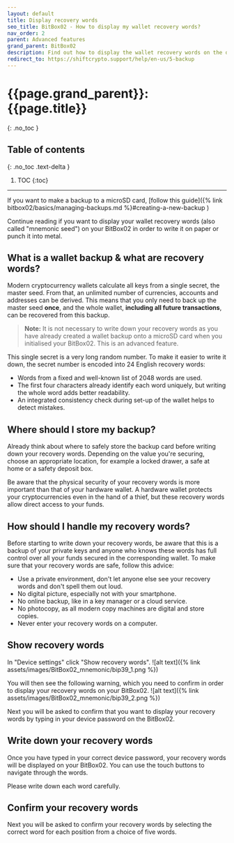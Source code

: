 ```yaml
---
layout: default
title: Display recovery words
seo_title: BitBox02 - How to display my wallet recovery words?
nav_order: 2
parent: Advanced features
grand_parent: BitBox02
description: Find out how to display the wallet recovery words on the display of your BitBox02.
redirect_to: https://shiftcrypto.support/help/en-us/5-backup
---
```

# {{page.grand_parent}}: {{page.title}}
{: .no_toc }

## Table of contents
{: .no_toc .text-delta }

1. TOC
{:toc}
---
If you want to make a backup to a microSD card, [follow this guide]({% link bitbox02/basics/managing-backups.md %}#creating-a-new-backup )

Continue reading if you want to display your wallet recovery words (also called "mnemonic seed") on your BitBox02 in order to write it on paper or punch it into metal.

## What is a wallet backup & what are recovery words?
Modern cryptocurrency wallets calculate all keys from a single secret, the master seed. From that, an unlimited number of currencies, accounts and addresses can be derived. This means that you only need to back up the master seed **once**, and the whole wallet, **including all future transactions**, can be recovered from this backup.

> **Note:** It is not necessary to write down your recovery words as you have already created a wallet backup onto a microSD card when you initialised your BitBox02. This is an advanced feature.

This single secret is a very long random number. To make it easier to write it down, the secret number is encoded into 24 English recovery words:

- Words from a fixed and well-known list of 2048 words are used.
- The first four characters already identify each word uniquely, but writing the whole word adds better readability.
- An integrated consistency check during set-up of the wallet helps to detect mistakes.

## Where should I store my backup?
Already think about where to safely store the backup card before writing down your recovery words. Depending on the value you're securing, choose an appropriate location, for example a locked drawer, a safe at home or a safety deposit box.

Be aware that the physical security of your recovery words is more important than that of your hardware wallet. A hardware wallet protects your cryptocurrencies even in the hand of a thief, but these recovery words allow direct access to your funds.

## How should I handle my recovery words?
Before starting to write down your recovery words, be aware that this is a backup of your private keys and anyone who knows these words has full control over all your funds secured in the corresponding wallet.
To make sure that your recovery words are safe, follow this advice:
- Use a private environment, don't let anyone else see your recovery words and don't spell them out loud.
- No digital picture, especially not with your smartphone.
- No online backup, like in a key manager or a cloud service.
- No photocopy, as all modern copy machines are digital and store copies.
- Never enter your recovery words on a computer.


## Show recovery words
In "Device settings" click "Show recovery words".
![alt text]({% link assets/images/BitBox02_mnemonic/bip39_1.png %})

You will then see the following warning, which you need to confirm in order to display your recovery words on your BitBox02.
![alt text]({% link assets/images/BitBox02_mnemonic/bip39_2.png %})

Next you will be asked to confirm that you want to display your recovery words by typing in your device password on the BitBox02.

## Write down your recovery words
Once you have typed in your correct device password, your recovery words will be displayed on your BitBox02. You can use the touch buttons to navigate through the words.

Please write down each word carefully.

## Confirm your recovery words
Next you will be asked to confirm your recovery words by selecting the correct word for each position from a choice of five words.
